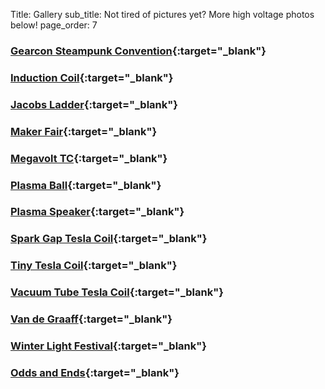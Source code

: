 Title: Gallery
sub_title: Not tired of pictures yet? More high voltage photos below!
page_order: 7


### [Gearcon Steampunk Convention](https://photos.app.goo.gl/236aM4ZDuMk3PovEA){:target="_blank"}
### [Induction Coil](https://photos.app.goo.gl/83X7y8oxaZipBk9CA){:target="_blank"}
### [Jacobs Ladder](https://photos.app.goo.gl/UnHfA8rBbWA1EtaG9){:target="_blank"}
### [Maker Fair](https://photos.app.goo.gl/5QVb1hhCSxPZMSc19){:target="_blank"}
### [Megavolt TC](https://photos.app.goo.gl/pB1iN2MxL61nhtVG9){:target="_blank"}
### [Plasma Ball](https://photos.app.goo.gl/2NdWK6VhsHQZD2eE6){:target="_blank"}
### [Plasma Speaker](https://photos.app.goo.gl/N1Keh4jxjxCgQ2We7){:target="_blank"}
### [Spark Gap Tesla Coil](https://photos.app.goo.gl/Jq4EpooAXzH4GHRT9){:target="_blank"}
### [Tiny Tesla Coil](https://photos.app.goo.gl/7SNbNEkEpJovVjZx7){:target="_blank"}
### [Vacuum Tube Tesla Coil](https://photos.app.goo.gl/ofqgfqfMf6f2pAj56){:target="_blank"}
### [Van de Graaff](https://photos.app.goo.gl/RMALrk5fiRnzCGy36){:target="_blank"}
### [Winter Light Festival](https://photos.app.goo.gl/MmTRCFx5zahZPgVU7){:target="_blank"}
### [Odds and Ends](https://photos.app.goo.gl/51tbrfcd4J8eJ71s7){:target="_blank"}
